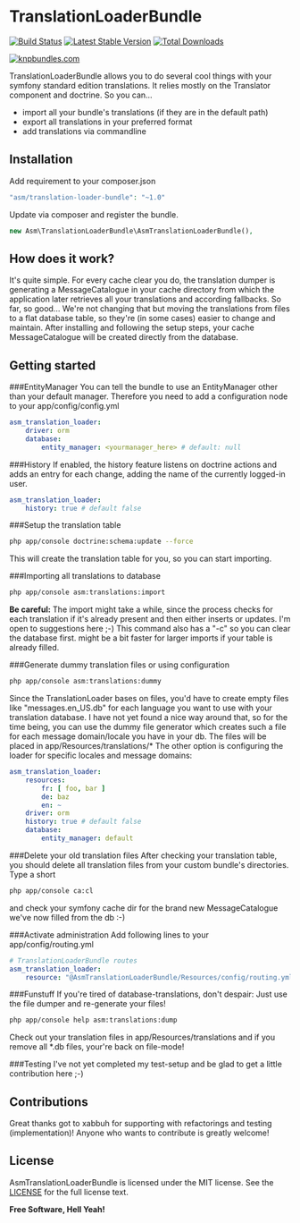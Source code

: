 TranslationLoaderBundle
=========

[![Build Status](https://travis-ci.org/maschmann/TranslationLoaderBundle.png?branch=master)](https://travis-ci.org/maschmann/TranslationLoaderBundle) [![Latest Stable Version](https://poser.pugx.org/asm/translation-loader-bundle/v/stable.png)](https://packagist.org/packages/asm/translation-loader-bundle) [![Total Downloads](https://poser.pugx.org/asm/translation-loader-bundle/downloads.png)](https://packagist.org/packages/asm/translation-loader-bundle)

[![knpbundles.com](http://knpbundles.com/maschmann/TranslationLoaderBundle/badge-short)](http://knpbundles.com/maschmann/TranslationLoaderBundle)

TranslationLoaderBundle allows you to do several cool things with your symfony standard edition translations. It relies mostly on the Translator component and doctrine.
So you can...
  - import all your bundle's translations (if they are in the default path)
  - export all translations in your preferred format
  - add translations via commandline

Installation
----------

Add requirement to your composer.json
```php
"asm/translation-loader-bundle": "~1.0"
```
Update via composer and register the bundle.
```php
new Asm\TranslationLoaderBundle\AsmTranslationLoaderBundle(),
```

How does it work?
----------

It's quite simple.
For every cache clear you do, the translation dumper is generating a MessageCatalogue in your cache directory from which the application later retrieves all your translations and according fallbacks. So far, so good... We're not changing that but moving the translations from files to a flat database table, so they're (in some cases) easier to change and maintain.
After installing and following the setup steps, your cache MessageCatalogue will be created directly from the database.

Getting started
----------
###EntityManager
You can tell the bundle to use an EntityManager other than your default manager.
Therefore you need to add a configuration node to your app/config/config.yml
```yml
asm_translation_loader:
    driver: orm
    database:
        entity_manager: <yourmanager_here> # default: null
```

###History
If enabled, the history feature listens on doctrine actions and adds an entry for each change, adding the name of the currently logged-in user.

```yml
asm_translation_loader:
    history: true # default false
```

###Setup the translation table
```sh
php app/console doctrine:schema:update --force
```
This will create the translation table for you, so you can start importing.

###Importing all translations to database
```sh
php app/console asm:translations:import
```
__Be careful:__ The import might take a while, since the process checks for each translation if it's already present and then either inserts or updates. I'm open to suggestions here ;-)
This command also has a "-c" so you can clear the database first. might be a bit faster for larger imports if your table is already filled.

###Generate dummy translation files or using configuration
```sh
php app/console asm:translations:dummy
```
Since the TranslationLoader bases on files, you'd have to create empty files like "messages.en_US.db" for each language you want to use with your translation database. I have not yet found a nice way around that, so for the time being, you can use the dummy file generator which creates such a file for each message domain/locale you have in your db. The files will be placed in app/Resources/translations/*
The other option is configuring the loader for specific locales and message domains:
```yml
asm_translation_loader:
    resources:
        fr: [ foo, bar ]
        de: baz
        en: ~
    driver: orm
    history: true # default false
    database:
        entity_manager: default
```

###Delete your old translation files
After checking your translation table, you should delete all translation files from your custom bundle's directories.
Type a short
```sh
php app/console ca:cl
```
and check your symfony cache dir for the brand new MessageCatalogue we've now filled from the db :-)

###Activate administration
Add following lines to your app/config/routing.yml
```yml
# TranslationLoaderBundle routes
asm_translation_loader:
    resource: "@AsmTranslationLoaderBundle/Resources/config/routing.yml"
```

###Funstuff
If you're tired of database-translations, don't despair: Just use the file dumper and re-generate your files!
```sh
php app/console help asm:translations:dump
```
Check out your translation files in app/Resources/translations and if you remove all *.db files, your're back on file-mode!

###Testing
I've not yet completed my test-setup and be glad to get a little contribution here ;-)

Contributions
---------
Great thanks got to xabbuh for supporting with refactorings and testing (implementation)!
Anyone who wants to contribute is greatly welcome!

License
----

AsmTranslationLoaderBundle is licensed under the MIT license. See the [LICENSE](Resources/meta/LICENSE) for the full license text.


**Free Software, Hell Yeah!**
